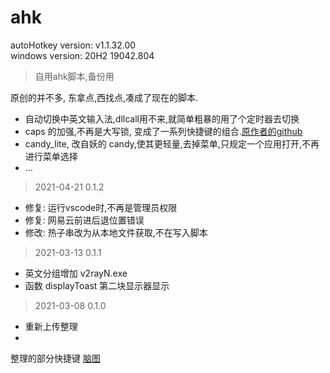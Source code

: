 # ahk
autoHotkey version: v1.1.32.00  
windows version: 20H2 19042.804

>自用ahk脚本,备份用

 原创的并不多, 东拿点,西找点,凑成了现在的脚本.
 - 自动切换中英文输入法,dllcall用不来,就简单粗暴的用了个定时器去切换
 - caps 的加强,不再是大写锁, 变成了一系列快捷键的组合.[原作者的github](https://github.com/Vonng/Configuration/tree/master/win)
 - candy_lite, 改自妖的 candy,使其更轻量,去掉菜单,只规定一个应用打开,不再进行菜单选择
 - ...

> 2021-04-21 0.1.2
- 修复: 运行vscode时,不再是管理员权限
- 修复: 网易云前进后退位置错误
- 修改: 热子串改为从本地文件获取,不在写入脚本
> 2021-03-13 0.1.1
- 英文分组增加 v2rayN.exe
- 函数 displayToast 第二块显示器显示
> 2021-03-08 0.1.0
- 重新上传整理
- 


整理的部分快捷键 [脑图](http://naotu.baidu.com/file/5faf1fb9accb5462afa776f8608abd15?token=23fb4c42ad0c539f)
